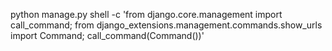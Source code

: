 python manage.py shell -c 'from django.core.management import call_command; from django_extensions.management.commands.show_urls import Command; call_command(Command())'
